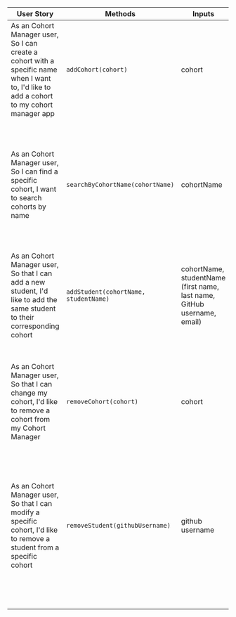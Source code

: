 | User Story | Methods | Inputs | Scenario | Output |
|------------|---------|--------|----------|--------|
| As an Cohort Manager user, So I can create a cohort with a specific name when I want to, I'd like to add a cohort to my cohort manager app | `addCohort(cohort)` | cohort | If cohort is added to cohort manager | Updated cohort manager containing cohorts `@object[]` |
|            |         |        | If cohort manager has no cohorts | Empty array |
| As an Cohort Manager user, So I can find a specific cohort, I want to search cohorts by name | `searchByCohortName(cohortName)` | cohortName | If searched cohort name exists | searched cohort `@object[]` |
|            |         |        | If searched cohort name does not exist | Throw Error |
| As an Cohort Manager user, So that I can add a new student, I'd like to add the same student to their corresponding cohort | `addStudent(cohortName, studentName)` | cohortName, studentName (first name, last name, GitHub username, email) | If cohort name exists | Updated cohort containing the student |
|            |         |        | If cohort name does not exist | Throw Error |
| As an Cohort Manager user, So that I can change my cohort, I'd like to remove a cohort from my Cohort Manager | `removeCohort(cohort)` | cohort | If the cohort is in the Cohort Manager | Cohort Manager without the cohort `@object[]` |
|            |         |        | If the cohort is not in the Cohort Manager | Cohort Manager remains unchanged |
| As an Cohort Manager user, So that I can modify a specific cohort, I'd like to remove a student from a specific cohort | `removeStudent(githubUsername)` | github username | If githubUsername exists | Cohort Manager with the student removed from the cohort `@object[]` |
|            |         |        | If githubUsername does not exist in the cohort | Cohort Manager remains unchanged |
